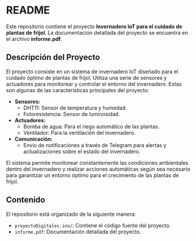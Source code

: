 # README

Este repositorio contiene el proyecto **Invernadero IoT para el cuidado de plantas de frijol**. La documentación detallada del proyecto se encuentra en el archivo **informe.pdf**.

## Descripción del Proyecto

El proyecto consiste en un sistema de invernadero IoT diseñado para el cuidado óptimo de plantas de frijol. Utiliza una serie de sensores y actuadores para monitorear y controlar el entorno del invernadero. Estas son algunas de las características principales del proyecto:

- **Sensores:**
  - DHT11: Sensor de temperatura y humedad.
  - Fotoresistencia: Sensor de luminosidad.
- **Actuadores:**
  - Bomba de agua: Para el riego automático de las plantas.
  - Ventilador: Para la ventilación del invernadero.
- **Comunicación:**
  - Envío de notificaciones a través de Telegram para alertas y actualizaciones sobre el estado del invernadero.

El sistema permite monitorear constantemente las condiciones ambientales dentro del invernadero y realizar acciones automáticas según sea necesario para garantizar un entorno óptimo para el crecimiento de las plantas de frijol.

## Contenido

El repositorio está organizado de la siguiente manera:

- `proyectoDigitales.ino/`: Contiene el código fuente del proyecto.
- `informe.pdf`: Documentación detallada del proyecto.
